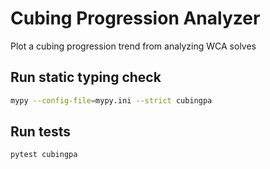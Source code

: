 # Cubing Progression Analyzer

Plot a cubing progression trend from analyzing WCA solves

## Run static typing check

```sh
mypy --config-file=mypy.ini --strict cubingpa
```

## Run tests

```sh
pytest cubingpa
```